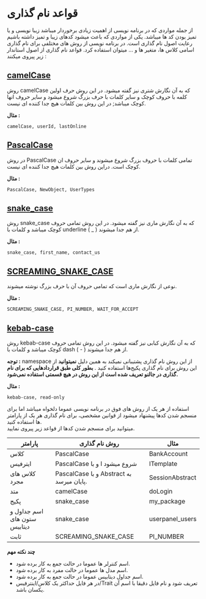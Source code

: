 # قواعد نام گذاری

از جمله مواردی که در برنامه نویسی از اهمیت زیادی برخوردار میباشد زیبا نویسی و یا تمیز بودن کد ها میباشد. یکی از مواردی که باعث میشود کدهای زیبا و تمیز داشته باشیم رعایت اصول نام گذاری است.
در برنامه نویسی از روش های مختلفی برای نام گذاری اسامی کلاس ها، متغیر ها و ... میتوان استفاده کرد. قواعد نام گذاری از اصول استاندار زیر پیروی میکنند :

## [camelCase](#camel_case)

روش camelCase که به آن نگارش شتری نیز گفته میشود.
در این روش حرف اولین کلمه با حروف کوچک و سایر کلمات با حرف بزرگ شروع میشود و سایر حروف انها کوچک میباشد; در این روش بین کلمات هیچ جدا کننده ای نیست.

**مثال :**

```
camelCase, userId, lastOnline
```

## [PascalCase](#pascal_case)

در روش PascalCase تمامی کلمات با حروف بزرگ شروع میشوند و سایر حروف ان کوچک است. دراین روش بین کلمات هیچ جدا کننده ای نیست.

**مثال :**

```
PascalCase, NewObject, UserTypes
```

## [snake_case](#snake_case)

روش snake_case که به آن نگارش ماری نیز گفته میشود.
در این روش تمامی حروف کوچک میباشد و کلمات با underline ( &lowbar; ) از هم جدا میشوند.

**مثال :**

```
snake_case, first_name, contact_us
```
## [SCREAMING_SNAKE_CASE](#screaming_snake_case)

نوعی از نگارش ماری است که تمامی حروف آن با حرف بزرگ نوشته میشوند.

**مثال :**

```
SCREAMING_SNAKE_CASE, PI_NUMBER, WAIT_FOR_ACCEPT
```

## [kebab-case](#kebab_case)

روش kebab-case که به آن نگارش کبابی نیز گفته میشود.
در این روش تمامی حروف کوچک میباشد و کلمات با dash ( - ) از هم جدا میشوند.

**توجه :** namespace از این روش نام گذاری پشتیبانی نمیکند به همین دلیل **نمیتوانید** از این روش برای نام گذاری پکیج‌ها استفاده کنید . 
**بطور کلی طبق قرار‌داد‌هایی که برای نام گذاری در جالنو تعریف شده است از این روش در هیچ قسمتی استفاده نمی‌شود.**

**مثال :**

```
kebab-case, read-only
```

استفاده از هر یک از روش های فوق در برنامه نویسی عموما دلخواه میباشد اما برای منسجم شدن کدها پیشنهاد میشود از قوانین مشخصی، برای نام گذاری هر یک از پارامتر ها استفاده کنید.   
میتوانید برای منسجم شدن کدها از قواعد زیر پیروی نمایید.

| پارامتر                      | روش نام گذاری                          |   مثال  |
| ---------------------------- | ----------------------------------     | ------ |
| کلاس                        | <span class="display-block ltr">PascalCase</span>                           | BankAccount  |
|   ایترفیس                   |  PascalCase و با I شروع میشود| ITemplate
| کلاس های مجرد                | PascalCase و با Abstract به پایان میرسد.               | SessionAbstract  |
| متد                        | <span class="display-block ltr">camelCase</span>                |  doLogin |
| پکیج                       | <span class="display-block ltr">snake_case</span>                |  my_package |
| اسم جداول و ستون های دیتابیس | <span class="display-block ltr">snake_case</span>                |  userpanel_users |
| ثابت                       | <span class="display-block ltr">SCREAMING_SNAKE_CASE</span>                |  PI_NUMBER |

__چند نکته مهم__
+ اسم کنترلر ها عموما در حالت جمع به کار برده شود.
+ اسم مدل ها عموما در حالت مفرد به کار برده شود.
+ اسم جداول دیتابیس عموما در حالت جمع به کار برده شود.
+ در هر فایل حداکثر یک کلاس/اینترفیس/Trait تعریف شود و نام فایل دقیقا با اسم آن یکسان باشد.

